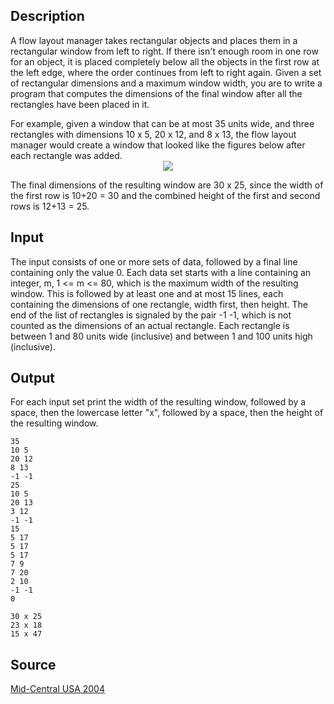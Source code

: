 <h2>Description</h2><p>A flow layout manager takes rectangular objects and places them in a rectangular window from left to right. If there isn't enough room in one row for an object, it is placed completely below all the objects in the first row at the left edge, where the order continues from left to right again. Given a set of rectangular dimensions and a maximum window width, you are to write a program that computes the dimensions of the final window after all the rectangles have been placed in it. 
</p>
For example, given a window that can be at most 35 units wide, and three rectangles with dimensions 10 x 5,  20 x 12, and 8 x 13, the flow layout manager would create a window that looked like the figures below after each rectangle was added. 
<center><img src="images/2014_1.jpg"></center><p>
</p>The final dimensions of the resulting window are 30 x 25, since the width of the first row is 10+20 = 30 and the combined height of the first and second rows is 12+13 = 25. <h2>Input</h2><p>The input consists of one or more sets of data, followed by a final line containing only the value 0. Each data set starts with a line containing an integer, m, 1 &lt;= m &lt;= 80, which is the maximum width of the resulting window. This is followed by at least one and at most 15 lines, each containing the dimensions of one rectangle, width first, then height. The end of the list of rectangles is signaled by the pair -1 -1, which is not counted as the dimensions of an actual rectangle. Each rectangle is between 1 and 80 units wide (inclusive) and between 1 and 100 units high (inclusive). </p><h2>Output</h2><p>For each input set print the width of the resulting window, followed by a space, then the lowercase letter "x", followed by a space, then the height of the resulting window.</p><pre><code class="language-input1">35
10 5
20 12
8 13
-1 -1
25
10 5
20 13
3 12
-1 -1
15
5 17
5 17
5 17
7 9
7 20
2 10
-1 -1
0
</code></pre><pre><code class="language-output1">30 x 25
23 x 18
15 x 47</code></pre><h2>Source</h2><a href="searchproblem?field=source&amp;key=Mid-Central+USA+2004">Mid-Central USA 2004</a>
